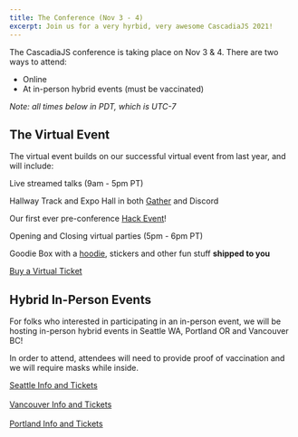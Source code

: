 ```yaml
---
title: The Conference (Nov 3 - 4)
excerpt: Join us for a very hyrbid, very awesome CascadiaJS 2021!
---
```

The CascadiaJS conference is taking place on Nov 3 & 4. There are two ways to attend: 

- Online
- At in-person hybrid events (must be vaccinated)

*Note: all times below in PDT, which is UTC-7*

## The Virtual Event

The virtual event builds on our successful virtual event from last year, and will include:

<i class="fas fa-tv-retro"></i> Live streamed talks (9am - 5pm PT)

<i class="fas fa-handshake"></i> Hallway Track and Expo Hall in both [Gather](https://gather.town) and Discord

<i class="fas fa-gamepad"></i> Our first ever pre-conference [Hack Event](/hackday)!

<i class="fas fa-turntable"></i> Opening and Closing virtual parties (5pm - 6pm PT)

<i class="fas fa-gifts"></i> Goodie Box with a [hoodie](/hoodie-fit-guide), stickers and other fun stuff **shipped to you**

<div class="cta"><a href="/tickets" aria-label="Buy Tickets">Buy a Virtual Ticket</a></div>

## Hybrid In-Person Events

For folks who interested in participating in an in-person event, we will be hosting in-person hybrid events in Seattle WA, Portland OR and Vancouver BC! 

<p class="highlight warning">In order to attend, attendees will need to provide proof of vaccination and we will require masks while inside.</p>

<div class="cta secondary"><a href="/conf/seattle">Seattle Info and Tickets</a></div>
<br/>
<div class="cta secondary"><a href="/conf/vancouver">Vancouver Info and Tickets</a></div>
<br/>
<div class="cta secondary"><a href="/conf/portland">Portland Info and Tickets</a></div>
